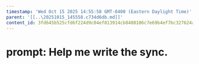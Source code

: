 ```yaml
---
timestamp: 'Wed Oct 15 2025 14:55:58 GMT-0400 (Eastern Daylight Time)'
parent: '[[..\20251015_145558.c734d6db.md]]'
content_id: 3fd645b525cfd6f224d9c04ef813914cb8400106c7e69b4ef7bc327624a73953
---
```


# prompt: Help me write the sync.

